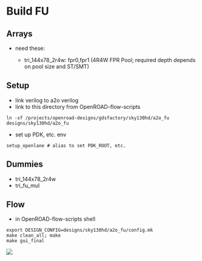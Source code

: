 # Build FU

## Arrays

* need these:

   * tri_144x78_2r4w: fpr0,fpr1 (4R4W FPR Pool; required depth depends on pool size and ST/SMT)

## Setup

* link verilog to a2o verilog
* link to this directory from OpenROAD-flow-scripts

```
ln -sf /projects/openroad-designs/gdsfactory/sky130hd/a2o_fu designs/sky130hd/a2o_fu
```

* set up PDK, etc. env
```
setup_openlane # alias to set PDK_ROOT, etc.
```

## Dummies

* tri_144x78_2r4w
* tri_fu_mul

## Flow

* in OpenROAD-flow-scripts shell

```
export DESIGN_CONFIG=designs/sky130hd/a2o_fu/config.mk
make clean_all; make
make gui_final
```

<image src="fu_1018.png">

